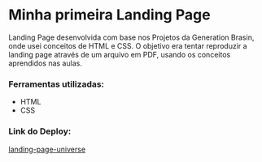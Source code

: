 <h1>Minha primeira Landing Page</h1>
<p>Landing Page desenvolvida com base nos Projetos da Generation Brasin, onde usei conceitos de HTML e CSS. O objetivo era tentar reproduzir a landing page através de um arquivo em PDF, usando os conceitos aprendidos nas aulas.</p>

<h3>Ferramentas utilizadas:</h3>

<ul>
  <li>HTML</li>
  <li>CSS</li>
</ul>

<h3>Link do Deploy:</h3>
<a href="https://vercel.com/msemanakas-projects/landing-page-universe">landing-page-universe</a>
